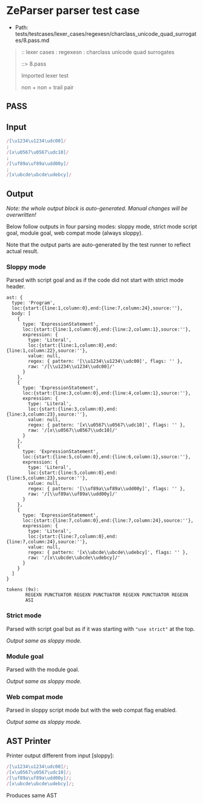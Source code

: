 # ZeParser parser test case

- Path: tests/testcases/lexer_cases/regexesn/charclass_unicode_quad_surrogates/8.pass.md

> :: lexer cases : regexesn : charclass unicode quad surrogates
>
> ::> 8.pass
>
> Imported lexer test
>
> non + non + trail pair

## PASS

## Input

`````js
/[\u1234\u1234\udc00]/
;
/[x\u0567\u0567\udc10]/
;
/[\uf89a\uf89a\udd00y]/
;
/[x\ubcde\ubcde\udebcy]/
`````

## Output

_Note: the whole output block is auto-generated. Manual changes will be overwritten!_

Below follow outputs in four parsing modes: sloppy mode, strict mode script goal, module goal, web compat mode (always sloppy).

Note that the output parts are auto-generated by the test runner to reflect actual result.

### Sloppy mode

Parsed with script goal and as if the code did not start with strict mode header.

`````
ast: {
  type: 'Program',
  loc:{start:{line:1,column:0},end:{line:7,column:24},source:''},
  body: [
    {
      type: 'ExpressionStatement',
      loc:{start:{line:1,column:0},end:{line:2,column:1},source:''},
      expression: {
        type: 'Literal',
        loc:{start:{line:1,column:0},end:{line:1,column:22},source:''},
        value: null,
        regex: { pattern: '[\\u1234\\u1234\\udc00]', flags: '' },
        raw: '/[\\u1234\\u1234\\udc00]/'
      }
    },
    {
      type: 'ExpressionStatement',
      loc:{start:{line:3,column:0},end:{line:4,column:1},source:''},
      expression: {
        type: 'Literal',
        loc:{start:{line:3,column:0},end:{line:3,column:23},source:''},
        value: null,
        regex: { pattern: '[x\\u0567\\u0567\\udc10]', flags: '' },
        raw: '/[x\\u0567\\u0567\\udc10]/'
      }
    },
    {
      type: 'ExpressionStatement',
      loc:{start:{line:5,column:0},end:{line:6,column:1},source:''},
      expression: {
        type: 'Literal',
        loc:{start:{line:5,column:0},end:{line:5,column:23},source:''},
        value: null,
        regex: { pattern: '[\\uf89a\\uf89a\\udd00y]', flags: '' },
        raw: '/[\\uf89a\\uf89a\\udd00y]/'
      }
    },
    {
      type: 'ExpressionStatement',
      loc:{start:{line:7,column:0},end:{line:7,column:24},source:''},
      expression: {
        type: 'Literal',
        loc:{start:{line:7,column:0},end:{line:7,column:24},source:''},
        value: null,
        regex: { pattern: '[x\\ubcde\\ubcde\\udebcy]', flags: '' },
        raw: '/[x\\ubcde\\ubcde\\udebcy]/'
      }
    }
  ]
}

tokens (9x):
       REGEXN PUNCTUATOR REGEXN PUNCTUATOR REGEXN PUNCTUATOR REGEXN
       ASI
`````

### Strict mode

Parsed with script goal but as if it was starting with `"use strict"` at the top.

_Output same as sloppy mode._

### Module goal

Parsed with the module goal.

_Output same as sloppy mode._

### Web compat mode

Parsed in sloppy script mode but with the web compat flag enabled.

_Output same as sloppy mode._

## AST Printer

Printer output different from input [sloppy]:

````js
/[\u1234\u1234\udc00]/;
/[x\u0567\u0567\udc10]/;
/[\uf89a\uf89a\udd00y]/;
/[x\ubcde\ubcde\udebcy]/;
````

Produces same AST
